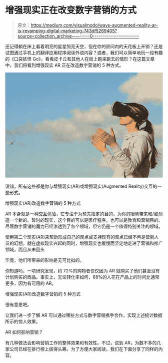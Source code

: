 # 增强现实正在改变数字营销的方式

> 原文：<https://medium.com/visualmodo/ways-augmented-reality-ar-is-revamping-digital-marketing-743df5269405?source=collection_archive---------0----------------------->

还记得躺在床上看着明亮的星星照亮天空，但在你的房间内的天花板上开销？还是试图通过手机上的翻译应用程序阅读外语内容？或者，我们可以简单地玩一段有趣的《口袋妖怪 Go》，看看皮卡丘和其他人在街上跑来跑去的情形？在这篇文章中，我们将看到增强现实 AR 正在改造数字营销的 5 种方式。

![](img/47f724e3bc19aa717be3b858e77fc2f1.png)

没错，所有这些都是你与增强现实(AR)或增强现实(Augmented Reality)交互的一些形式。

增强现实(AR)改造数字营销的 5 种方式

AR 本身就是一种[交互体验](https://visualmodo.com/how-to-coordinate-your-digital-and-print-marketing-tactics/)，它专注于为预先指定的目的，为你的眼睛带来和/或创造一个新的、暂时的现实，这个目的可以是医疗程序，也可以是教育和营销目的。尽管数字营销的魔力已经渗透到了各个领域，但它仍是一个值得特别关注的领域。

使用第二个现实(AR)来帮助形成自己的观点或支持现有的观点已经不再是营销人员的幻想。就在虚拟现实兴起的同时，增强现实也缓慢而坚定地走进了营销和推广领域，而且从未回头

毕竟，他们所带来的影响是无可比拟的。

你知道吗，一项研究发现，约 72%的购物者仅仅因为 AR 就购买了他们甚至没有计划购买的商品。事实上，无论转化率如何，68%的人花在产品上的时间比通常更多，因为有可用的 AR。

增强现实(AR)改造数字营销的 5 种方式

很有意思吧。

让我们进一步了解 AR 可以通过哪些方式与数字营销携手合作，实现上述统计数据所示的惊人效果。

AR 如何影响营销？

有几种做法会影响营销工作的整体效果和有效性。不过，说到 AR，为数不多的几家公司已经在排行榜上拔得头筹。为了方便大家阅读，我们在下面分享了同样的内容。